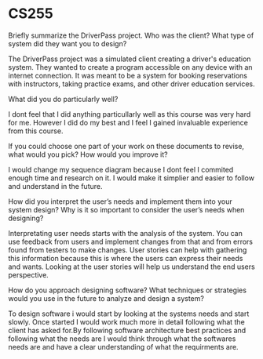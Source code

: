 # CS255

Briefly summarize the DriverPass project. Who was the client? What type of system did they want you to design?

The DriverPass project was a simulated client creating a driver's education system. They wanted to create a program accessible on any device with an internet connection. It was meant to be a system for booking reservations with instructors, taking practice exams, and other driver education services.

What did you do particularly well?

I dont feel that I did anything particullarly well as this course was very hard for me. However I did do my best and I feel I gained invaluable experience from this course. 

If you could choose one part of your work on these documents to revise, what would you pick? How would you improve it?

I would change my sequence diagram because I dont feel I commited enough time and research on it. I would make it simplier and easier to follow and understand in the future. 

How did you interpret the user’s needs and implement them into your system design? Why is it so important to consider the user’s needs when designing?

Interpretating user needs starts with the analysis of the system. You can use feedback from users and implement changes from that and from errors found from testers to make changes. User stories can help with gathering this information because this is where the users can express their needs and wants.  Looking at the user stories will help us understand the end users perspective. 

How do you approach designing software? What techniques or strategies would you use in the future to analyze and design a system?


To design software i would start by looking at the systems needs and start slowly. Once started I would work much more in detail following what the client has asked for.By following software architecture best practices and following what the needs are I would think through what the softwares needs are and have a clear understanding of what the requirments are.  
